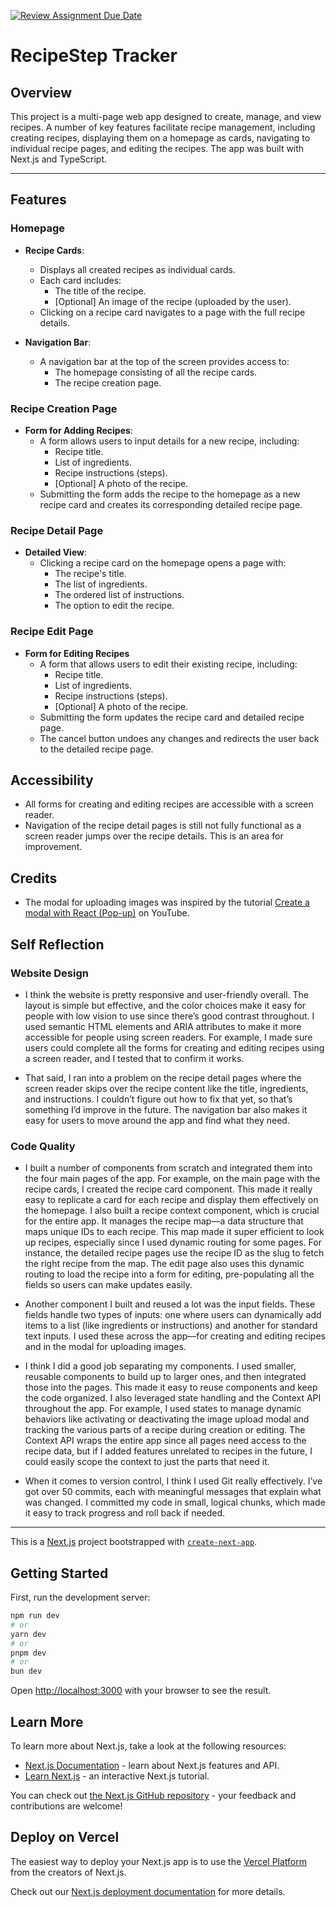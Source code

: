 [![Review Assignment Due Date](https://classroom.github.com/assets/deadline-readme-button-22041afd0340ce965d47ae6ef1cefeee28c7c493a6346c4f15d667ab976d596c.svg)](https://classroom.github.com/a/wEmr3Vja)

# RecipeStep Tracker

## Overview
This project is a multi-page web app designed to create, manage, and view recipes. A number of key features facilitate recipe management, including creating recipes, displaying them on a homepage as cards, navigating to individual recipe pages, and editing the recipes. The app was built with Next.js and TypeScript.

---

## Features

### Homepage
- **Recipe Cards**:
  - Displays all created recipes as individual cards.
  - Each card includes:
    - The title of the recipe.
    - [Optional] An image of the recipe (uploaded by the user).
  - Clicking on a recipe card navigates to a page with the full recipe details.

- **Navigation Bar**:
  - A navigation bar at the top of the screen provides access to:
    - The homepage consisting of all the recipe cards.
    - The recipe creation page.

### Recipe Creation Page
- **Form for Adding Recipes**:
  - A form allows users to input details for a new recipe, including:
    - Recipe title.
    - List of ingredients.
    - Recipe instructions (steps).
    - [Optional] A photo of the recipe.
  - Submitting the form adds the recipe to the homepage as a new recipe card and creates its corresponding detailed recipe page.

### Recipe Detail Page
- **Detailed View**:
  - Clicking a recipe card on the homepage opens a page with:
    - The recipe's title.
    - The list of ingredients.
    - The ordered list of instructions.
    - The option to edit the recipe.
   
### Recipe Edit Page
- **Form for Editing Recipes**
  - A form that allows users to edit their existing recipe, including:
    - Recipe title.
    - List of ingredients.
    - Recipe instructions (steps).
    - [Optional] A photo of the recipe.
  - Submitting the form updates the recipe card and detailed recipe page.
  - The cancel button undoes any changes and redirects the user back to the detailed recipe page.
 
## Accessibility

- All forms for creating and editing recipes are accessible with a screen reader.
- Navigation of the recipe detail pages is still not fully functional as a screen reader jumps over the recipe details. This is an area for improvement.

## Credits

- The modal for uploading images was inspired by the tutorial [Create a modal with React (Pop-up)](https://www.youtube.com/watch?v=9DwGahSqcEc) on YouTube.

## Self Reflection

### Website Design

- I think the website is pretty responsive and user-friendly overall. The layout is simple but effective, and the color choices make it easy for people with low vision to use since there’s good contrast throughout. I used semantic HTML elements and ARIA attributes to make it more accessible for people using screen readers. For example, I made sure users could complete all the forms for creating and editing recipes using a screen reader, and I tested that to confirm it works.

- That said, I ran into a problem on the recipe detail pages where the screen reader skips over the recipe content like the title, ingredients, and instructions. I couldn’t figure out how to fix that yet, so that’s something I’d improve in the future. The navigation bar also makes it easy for users to move around the app and find what they need.

### Code Quality

- I built a number of components from scratch and integrated them into the four main pages of the app. For example, on the main page with the recipe cards, I created the recipe card component. This made it really easy to replicate a card for each recipe and display them effectively on the homepage. I also built a recipe context component, which is crucial for the entire app. It manages the recipe map—a data structure that maps unique IDs to each recipe. This map made it super efficient to look up recipes, especially since I used dynamic routing for some pages. For instance, the detailed recipe pages use the recipe ID as the slug to fetch the right recipe from the map. The edit page also uses this dynamic routing to load the recipe into a form for editing, pre-populating all the fields so users can make updates easily.

- Another component I built and reused a lot was the input fields. These fields handle two types of inputs: one where users can dynamically add items to a list (like ingredients or instructions) and another for standard text inputs. I used these across the app—for creating and editing recipes and in the modal for uploading images.

- I think I did a good job separating my components. I used smaller, reusable components to build up to larger ones, and then integrated those into the pages. This made it easy to reuse components and keep the code organized. I also leveraged state handling and the Context API throughout the app. For example, I used states to manage dynamic behaviors like activating or deactivating the image upload modal and tracking the various parts of a recipe during creation or editing. The Context API wraps the entire app since all pages need access to the recipe data, but if I added features unrelated to recipes in the future, I could easily scope the context to just the parts that need it.

- When it comes to version control, I think I used Git really effectively. I’ve got over 50 commits, each with meaningful messages that explain what was changed. I committed my code in small, logical chunks, which made it easy to track progress and roll back if needed.

---

This is a [Next.js](https://nextjs.org) project bootstrapped with [`create-next-app`](https://nextjs.org/docs/app/api-reference/cli/create-next-app).

## Getting Started

First, run the development server:

```bash
npm run dev
# or
yarn dev
# or
pnpm dev
# or
bun dev
```

Open [http://localhost:3000](http://localhost:3000) with your browser to see the result.

## Learn More

To learn more about Next.js, take a look at the following resources:

- [Next.js Documentation](https://nextjs.org/docs) - learn about Next.js features and API.
- [Learn Next.js](https://nextjs.org/learn) - an interactive Next.js tutorial.

You can check out [the Next.js GitHub repository](https://github.com/vercel/next.js) - your feedback and contributions are welcome!

## Deploy on Vercel

The easiest way to deploy your Next.js app is to use the [Vercel Platform](https://vercel.com/new?utm_medium=default-template&filter=next.js&utm_source=create-next-app&utm_campaign=create-next-app-readme) from the creators of Next.js.

Check out our [Next.js deployment documentation](https://nextjs.org/docs/app/building-your-application/deploying) for more details.
